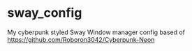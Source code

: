 # sway_config

My cyberpunk styled Sway Window manager config based of https://github.com/Roboron3042/Cyberpunk-Neon
